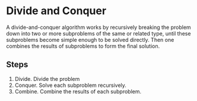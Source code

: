 # Divide and Conquer

A divide-and-conquer algorithm works by recursively breaking the problem down into two or more subproblems of the same or related type, until these subproblems become simple enough to be solved directly. Then one combines the results of subproblems to form the final solution.

## Steps

1. Divide. Divide the problem <br>
2. Conquer. Solve each subproblem recursively. <br>
3. Combine. Combine the results of each subproblem.
